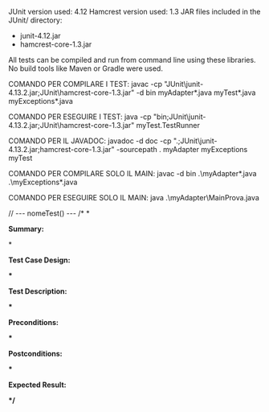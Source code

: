 JUnit version used: 4.12
Hamcrest version used: 1.3
JAR files included in the JUnit/ directory:
- junit-4.12.jar
- hamcrest-core-1.3.jar

All tests can be compiled and run from command line using these libraries.
No build tools like Maven or Gradle were used.


COMANDO PER COMPILARE I TEST:
javac -cp "JUnit\junit-4.13.2.jar;JUnit\hamcrest-core-1.3.jar" -d bin myAdapter\*.java myTest\*.java myExceptions\*.java

COMANDO PER ESEGUIRE I TEST:
java -cp "bin;JUnit\junit-4.13.2.jar;JUnit\hamcrest-core-1.3.jar" myTest.TestRunner

COMANDO PER IL JAVADOC:
javadoc -d doc -cp ".;JUnit\junit-4.13.2.jar;hamcrest-core-1.3.jar" -sourcepath . myAdapter myExceptions myTest

COMANDO PER COMPILARE SOLO IL MAIN:
javac -d bin .\myAdapter\*.java .\myExceptions\*.java

COMANDO PER ESEGUIRE SOLO IL MAIN:
java .\myAdapter\MainProva.java

// --- nomeTest() ---
    /*
     * <p><b>Summary:</b> <p>
     * <p><b>Test Case Design:<b> <p>
     * <p><b>Test Description:<b> <p>
     * <p><b>Preconditions:<b> <p>
     * <p><b>Postconditions:<b> <p>
     * <p><b>Expected Result:<b> <p>
     */